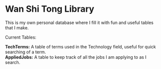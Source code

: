 # Wan Shi Tong Library

This is my own personal database where I fill it with fun and useful tables that I make.


Current Tables:

<b>TechTerms:</b> A table of terms used in the Technology field, useful for quick searching of a term.<br>
<b>AppliedJobs:</b> A table to keep track of all the jobs I am applying to as I search.
